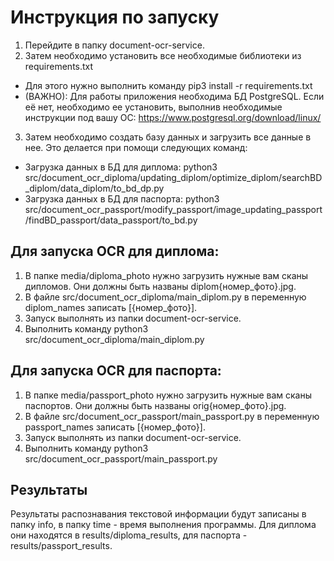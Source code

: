 # Инструкция по запуску
1. Перейдите в папку document-ocr-service.
2. Затем необходимо установить все необходимые библиотеки из requirements.txt
  - Для этого нужно выполнить команду pip3 install -r requirements.txt
  - (ВАЖНО): Для работы приложения необходима БД PostgreSQL. Если её нет, необходимо ее установить, выполнив необходимые инструкции под вашу ОС: https://www.postgresql.org/download/linux/ 

3. Затем необходимо создать базу данных и загрузить все данные в нее. Это делается при помощи следующих команд:
  - Загрузка данных в БД для диплома: python3 src/document_ocr_diploma/updating_diplom/optimize_diplom/searchBD_diplom/data_diplom/to_bd_dp.py
  - Загрузка данных в БД для паспорта: python3 src/document_ocr_passport/modify_passport/image_updating_passport/findBD_passport/data_passport/to_bd.py

## Для запуска OCR для диплома:
1. В папке media/diploma_photo нужно загрузить нужные вам сканы дипломов. Они должны быть названы diplom{номер_фото}.jpg.
2. В файле src/document_ocr_diploma/main_diplom.py в переменную diplom_names записать [{номер_фото}].
3. Запуск выполнять из папки document-ocr-service.
4. Выполнить команду python3 src/document_ocr_diploma/main_diplom.py

## Для запуска OCR для паспорта:
1. В папке media/passport_photo нужно загрузить нужные вам сканы паспортов. Они должны быть названы orig{номер_фото}.jpg.
2. В файле src/document_ocr_passport/main_passport.py в переменную passport_names записать [{номер_фото}].
3. Запуск выполнять из папки document-ocr-service.
4. Выполнить команду python3 src/document_ocr_passport/main_passport.py

## Результаты
Результаты распознавания текстовой информации будут записаны в папку info, в папку time - время выполнения программы.
Для диплома они находятся в results/diploma_results, для паспорта - results/passport_results.
